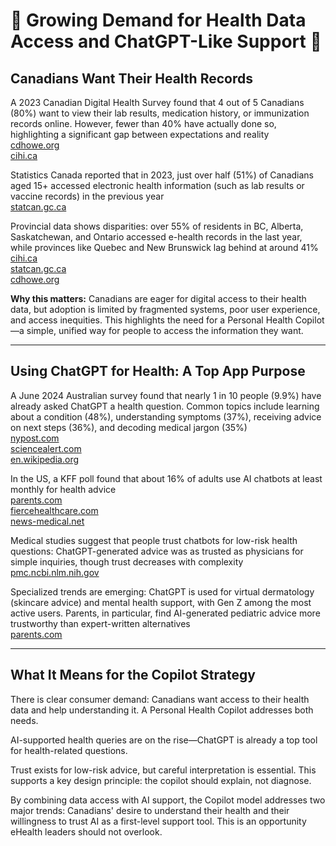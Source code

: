 # 📣 Growing Demand for Health Data Access and ChatGPT-Like Support 🚀

## Canadians Want Their Health Records

A 2023 Canadian Digital Health Survey found that 4 out of 5 Canadians (80%) want to view their lab results, medication history, or immunization records online. However, fewer than 40% have actually done so, highlighting a significant gap between expectations and reality  
[cdhowe.org](https://www.cdhowe.org)  
[cihi.ca](https://www.cihi.ca)

Statistics Canada reported that in 2023, just over half (51%) of Canadians aged 15+ accessed electronic health information (such as lab results or vaccine records) in the previous year  
[statcan.gc.ca](https://www.statcan.gc.ca)

Provincial data shows disparities: over 55% of residents in BC, Alberta, Saskatchewan, and Ontario accessed e-health records in the last year, while provinces like Quebec and New Brunswick lag behind at around 41%  
[cihi.ca](https://www.cihi.ca)  
[statcan.gc.ca](https://www.statcan.gc.ca)  
[cdhowe.org](https://www.cdhowe.org)

**Why this matters:** Canadians are eager for digital access to their health data, but adoption is limited by fragmented systems, poor user experience, and access inequities. This highlights the need for a Personal Health Copilot—a simple, unified way for people to access the information they want.

---

## Using ChatGPT for Health: A Top App Purpose

A June 2024 Australian survey found that nearly 1 in 10 people (9.9%) have already asked ChatGPT a health question. Common topics include learning about a condition (48%), understanding symptoms (37%), receiving advice on next steps (36%), and decoding medical jargon (35%)  
[nypost.com](https://nypost.com)  
[sciencealert.com](https://www.sciencealert.com)  
[en.wikipedia.org](https://en.wikipedia.org)

In the US, a KFF poll found that about 16% of adults use AI chatbots at least monthly for health advice  
[parents.com](https://www.parents.com)  
[fiercehealthcare.com](https://www.fiercehealthcare.com)  
[news-medical.net](https://www.news-medical.net)

Medical studies suggest that people trust chatbots for low-risk health questions: ChatGPT-generated advice was as trusted as physicians for simple inquiries, though trust decreases with complexity  
[pmc.ncbi.nlm.nih.gov](https://pmc.ncbi.nlm.nih.gov)

Specialized trends are emerging: ChatGPT is used for virtual dermatology (skincare advice) and mental health support, with Gen Z among the most active users. Parents, in particular, find AI-generated pediatric advice more trustworthy than expert-written alternatives  
[parents.com](https://www.parents.com)

---

## What It Means for the Copilot Strategy

There is clear consumer demand: Canadians want access to their health data and help understanding it. A Personal Health Copilot addresses both needs.

AI-supported health queries are on the rise—ChatGPT is already a top tool for health-related questions.

Trust exists for low-risk advice, but careful interpretation is essential. This supports a key design principle: the copilot should explain, not diagnose.

By combining data access with AI support, the Copilot model addresses two major trends: Canadians' desire to understand their health and their willingness to trust AI as a first-level support tool. This is an opportunity eHealth leaders should not overlook.
